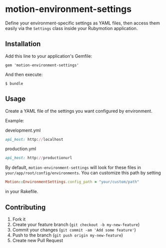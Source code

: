 # motion-environment-settings

Define your environment-specific settings as YAML files, then access them easily via the `Settings` class inside your Rubymotion application.

## Installation

Add this line to your application's Gemfile:

    gem 'motion-environment-settings'

And then execute:

    $ bundle

## Usage

Create a YAML file of the settings you want configured by environment.

Example:

development.yml
```ruby
api_host: http://localhost
```

production.yml
```ruby
api_host: http://productionurl
```

By default, `motion-environment-settings` will look for these files in `your/app/root/config/environments`. You can customize this path by setting

```ruby
Motion::EnvironmentSettings.config_path = "your/custom/path"
```

in your Rakefile.
## Contributing

1. Fork it
2. Create your feature branch (`git checkout -b my-new-feature`)
3. Commit your changes (`git commit -am 'Add some feature'`)
4. Push to the branch (`git push origin my-new-feature`)
5. Create new Pull Request
